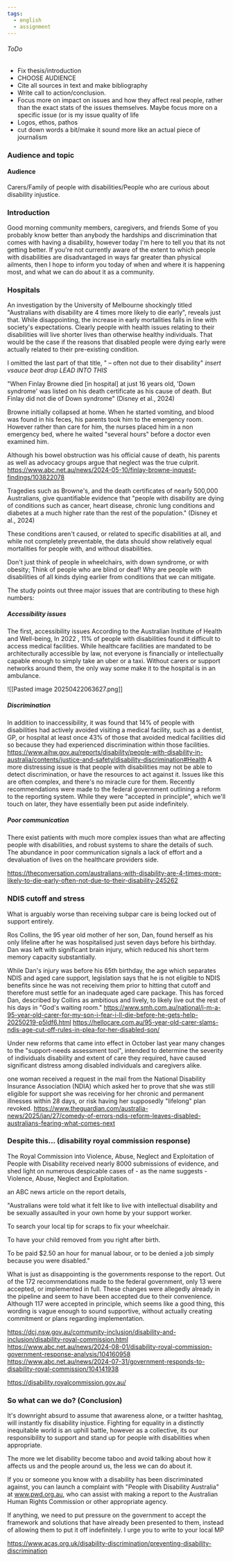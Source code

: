 ```yaml
---
tags:
  - english
  - assignment
---
```


###### ToDo
- Fix thesis/introduction
- CHOOSE AUDIENCE
- Cite all sources in text and make bibliography
- Write call to action/conclusion.
- Focus more on impact on issues and how they affect real people, rather than the exact stats of the issues themselves. Maybe focus more on a specific issue (or is my issue quality of life
- Logos, ethos, pathos
- cut down words a bit/make it sound more like an actual piece of journalism
### Audience and topic
#### Audience 
Carers/Family of people with disabilities/People who are curious about disability injustice.


### Introduction


Good morning community members, caregivers, and friends
Some of you probably know better than anybody the hardships and discrimination that comes with having a disability, however today I'm here to tell you that its not getting better.
If you're not currently aware of the extent to which people with disabilities are disadvantaged in ways far greater than physical ailments, then I hope to inform you today of when and where it is happening most, and what we can do about it as a community. 

### Hospitals 

An investigation by the University of Melbourne shockingly titled "Australians with disability are 4 times more likely to die early", reveals just that. While disappointing, the increase in early mortalities falls in line with society's expectations. Clearly people with health issues relating to their disabilities will live shorter lives than otherwise healthy individuals. That would be the case if the reasons that disabled people were dying early were actually related to their pre-existing condition. 

I omitted the last part of that title, " – often not due to their disability"
*insert vsauce beat drop*
*LEAD INTO THIS*

"When Finlay Browne died [in hospital] at just 16 years old, 'Down syndrome' was listed on his death certificate as his cause of death. But Finlay did not die of Down syndrome" (Disney et al., 2024)

Browne initially collapsed at home. When he started vomiting, and blood was found in his feces, his parents took him to the emergency room. However rather than care for him, the nurses placed him in a non emergency bed, where he waited "several hours" before a doctor even examined him.

Although his bowel obstruction was his official cause of death, his parents as well as advocacy groups argue that neglect was the true culprit.
https://www.abc.net.au/news/2024-05-10/finlay-browne-inquest-findings/103822078

Tragedies such as Browne's, and the death certificates of nearly 500,000 Australians, give  quantifiable evidence that "people with disability are dying of conditions such as cancer, heart disease, chronic lung conditions and diabetes at a much higher rate than the rest of the population." (Disney et al., 2024)

These conditions aren't caused, or related to specific disabilities at all, and while not completely preventable, the data should show relatively equal mortalities for people with, and without disabilities.

Don't just think of people in wheelchairs, with down syndrome, or with obesity; Think of people who are blind or deaf! Why are people with disabilities of all kinds dying earlier from conditions that we can mitigate. 



The study points out three major issues that are contributing to these high numbers: 
##### Accessibility issues
The first, accessibility issues
According to the Australian Institute of Health and Well-being, In 2022 , 11% of people with disabilities found it difficult to access medical facilities. While healthcare facilities are mandated to be architecturally accessible by law, not everyone is financially or intellectually capable enough to simply take an uber or a taxi. Without carers or support networks around them, the only way some make it to the hospital is in an ambulance.


![[Pasted image 20250422063627.png]]


##### Discrimination
In addition to inaccessibility, it was found that 14% of people with disabilities had actively avoided visiting a medical facility, such as a dentist, GP, or hospital at least once 43% of those that avoided medical facilities did so because they had experienced discrimination within those facilities. 
https://www.aihw.gov.au/reports/disability/people-with-disability-in-australia/contents/justice-and-safety/disability-discrimination#Health
A more distressing issue is that people with disabilities may not be able to detect discrimination, or have the resources to act against it. Issues like this are often complex, and there's no miracle cure for them. Recently recommendations were made to the federal government outlining a reform to the reporting system. While they were "accepted in principle", which we'll touch on later, they have essentially been put aside indefinitely. 

##### Poor communication
There exist patients with much more complex issues than what are affecting people with disabilities, and robust systems to share the details of such. The abundance in poor communication signals a lack of effort and a devaluation of lives on the healthcare providers side. 


https://theconversation.com/australians-with-disability-are-4-times-more-likely-to-die-early-often-not-due-to-their-disability-245262

### NDIS cutoff and stress
What is arguably worse than receiving subpar care is being locked out of support entirely. 

Ros Collins, the 95 year old mother of her son, Dan, found herself as his only lifeline after he was hospitalised just seven days before his birthday. Dan was left with significant brain injury, which reduced his short term memory capacity substantially. 

While Dan's injury was before his 65th birthday, the age which separates NDIS and aged care support, legislation says that he is not eligible to NDIS benefits since he was not receiving them prior to hitting that cutoff and therefore must settle for an inadequate aged care package. This has forced Dan, described by Collins as ambitious and lively, to likely live out the rest of his days in "God's waiting room."
https://www.smh.com.au/national/i-m-a-95-year-old-carer-for-my-son-i-fear-i-ll-die-before-he-gets-help-20250219-p5ldf6.html
https://hellocare.com.au/95-year-old-carer-slams-ndis-age-cut-off-rules-in-plea-for-her-disabled-son/

Under new reforms that came into effect in October last year many changes to the "support-needs assessment tool", intended to determine the severity of individuals disability and extent of care they required, have caused significant distress among disabled individuals and caregivers alike. 

one woman received a request in the mail from the National Disability Insurance Association (NDIA) which asked her to prove that she was still eligible for support she was receiving for her chronic and permanent illnesses within 28 days, or risk having her supposedly "lifelong" plan revoked.
https://www.theguardian.com/australia-news/2025/jan/27/comedy-of-errors-ndis-reform-leaves-disabled-australians-fearing-what-comes-next

### Despite this... (disability royal commission response)


The Royal Commission into Violence, Abuse, Neglect and Exploitation of People with Disability received nearly 8000 submissions of evidence, and shed light on numerous despicable cases of - as the name suggests - Violence, Abuse, Neglect and Exploitation.

an ABC news article on the report details, 

"Australians were told what it felt like to live with intellectual disability and be sexually assaulted in your own home by your support worker.

To search your local tip for scraps to fix your wheelchair.

To have your child removed from you right after birth.

To be paid $2.50 an hour for manual labour, or to be denied a job simply because you were disabled."

What is just as disappointing is the governments response to the report. Out of the 172 recommendations made to the federal government, only 13 were accepted, or implemented in full. These changes were allegedly already in the pipeline and seem to have been accepted due to their convenience. 
Although 117 were accepted in principle, which seems like a good thing, this wording is vague enough to sound supportive, without actually creating commitment or plans regarding implementation.

https://dcj.nsw.gov.au/community-inclusion/disability-and-inclusion/disability-royal-commission.html
https://www.abc.net.au/news/2024-08-01/disability-royal-commission-government-response-analysis/104160958
https://www.abc.net.au/news/2024-07-31/government-responds-to-disability-royal-commission/104141938

https://disability.royalcommission.gov.au/

### So what can we do? (Conclusion)
It's downright absurd to assume that awareness alone, or a twitter hashtag, will instantly fix disability injustice. Fighting for equality in a distinctly inequitable world is an uphill battle, however as a collective, its our responsibility to support and stand up for people with disabilities when appropriate. 

The more we let disability become taboo and avoid talking about how it affects us and the people around us, the less we can do about it. 

If you or someone you know with a disability has been discriminated against, you can launch a complaint with "People with Disability Australia" at www.pwd.org.au, who can assist with making a report to the Australian Human Rights Commission or other appropriate agency.

If anything, we need to put pressure on the government to accept the framework and solutions that have already been presented to them, instead of allowing them to put it off indefinitely. I urge you to write to your local MP 


https://www.acas.org.uk/disability-discrimination/preventing-disability-discrimination